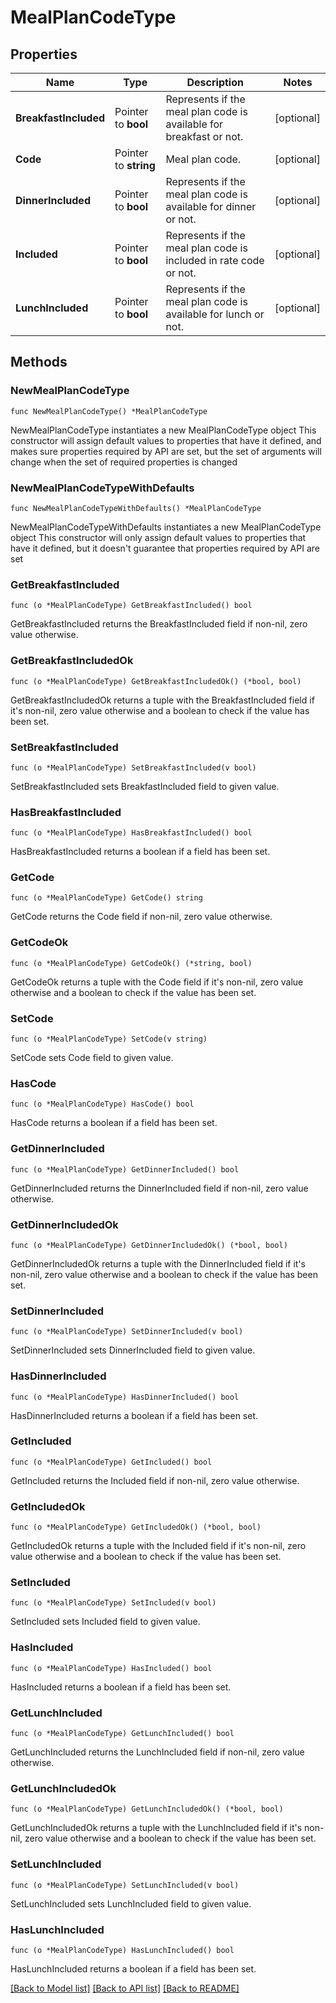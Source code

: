 # MealPlanCodeType

## Properties

Name | Type | Description | Notes
------------ | ------------- | ------------- | -------------
**BreakfastIncluded** | Pointer to **bool** | Represents if the meal plan code is available for breakfast or not. | [optional] 
**Code** | Pointer to **string** | Meal plan code. | [optional] 
**DinnerIncluded** | Pointer to **bool** | Represents if the meal plan code is available for dinner or not. | [optional] 
**Included** | Pointer to **bool** | Represents if the meal plan code is included in rate code or not. | [optional] 
**LunchIncluded** | Pointer to **bool** | Represents if the meal plan code is available for lunch or not. | [optional] 

## Methods

### NewMealPlanCodeType

`func NewMealPlanCodeType() *MealPlanCodeType`

NewMealPlanCodeType instantiates a new MealPlanCodeType object
This constructor will assign default values to properties that have it defined,
and makes sure properties required by API are set, but the set of arguments
will change when the set of required properties is changed

### NewMealPlanCodeTypeWithDefaults

`func NewMealPlanCodeTypeWithDefaults() *MealPlanCodeType`

NewMealPlanCodeTypeWithDefaults instantiates a new MealPlanCodeType object
This constructor will only assign default values to properties that have it defined,
but it doesn't guarantee that properties required by API are set

### GetBreakfastIncluded

`func (o *MealPlanCodeType) GetBreakfastIncluded() bool`

GetBreakfastIncluded returns the BreakfastIncluded field if non-nil, zero value otherwise.

### GetBreakfastIncludedOk

`func (o *MealPlanCodeType) GetBreakfastIncludedOk() (*bool, bool)`

GetBreakfastIncludedOk returns a tuple with the BreakfastIncluded field if it's non-nil, zero value otherwise
and a boolean to check if the value has been set.

### SetBreakfastIncluded

`func (o *MealPlanCodeType) SetBreakfastIncluded(v bool)`

SetBreakfastIncluded sets BreakfastIncluded field to given value.

### HasBreakfastIncluded

`func (o *MealPlanCodeType) HasBreakfastIncluded() bool`

HasBreakfastIncluded returns a boolean if a field has been set.

### GetCode

`func (o *MealPlanCodeType) GetCode() string`

GetCode returns the Code field if non-nil, zero value otherwise.

### GetCodeOk

`func (o *MealPlanCodeType) GetCodeOk() (*string, bool)`

GetCodeOk returns a tuple with the Code field if it's non-nil, zero value otherwise
and a boolean to check if the value has been set.

### SetCode

`func (o *MealPlanCodeType) SetCode(v string)`

SetCode sets Code field to given value.

### HasCode

`func (o *MealPlanCodeType) HasCode() bool`

HasCode returns a boolean if a field has been set.

### GetDinnerIncluded

`func (o *MealPlanCodeType) GetDinnerIncluded() bool`

GetDinnerIncluded returns the DinnerIncluded field if non-nil, zero value otherwise.

### GetDinnerIncludedOk

`func (o *MealPlanCodeType) GetDinnerIncludedOk() (*bool, bool)`

GetDinnerIncludedOk returns a tuple with the DinnerIncluded field if it's non-nil, zero value otherwise
and a boolean to check if the value has been set.

### SetDinnerIncluded

`func (o *MealPlanCodeType) SetDinnerIncluded(v bool)`

SetDinnerIncluded sets DinnerIncluded field to given value.

### HasDinnerIncluded

`func (o *MealPlanCodeType) HasDinnerIncluded() bool`

HasDinnerIncluded returns a boolean if a field has been set.

### GetIncluded

`func (o *MealPlanCodeType) GetIncluded() bool`

GetIncluded returns the Included field if non-nil, zero value otherwise.

### GetIncludedOk

`func (o *MealPlanCodeType) GetIncludedOk() (*bool, bool)`

GetIncludedOk returns a tuple with the Included field if it's non-nil, zero value otherwise
and a boolean to check if the value has been set.

### SetIncluded

`func (o *MealPlanCodeType) SetIncluded(v bool)`

SetIncluded sets Included field to given value.

### HasIncluded

`func (o *MealPlanCodeType) HasIncluded() bool`

HasIncluded returns a boolean if a field has been set.

### GetLunchIncluded

`func (o *MealPlanCodeType) GetLunchIncluded() bool`

GetLunchIncluded returns the LunchIncluded field if non-nil, zero value otherwise.

### GetLunchIncludedOk

`func (o *MealPlanCodeType) GetLunchIncludedOk() (*bool, bool)`

GetLunchIncludedOk returns a tuple with the LunchIncluded field if it's non-nil, zero value otherwise
and a boolean to check if the value has been set.

### SetLunchIncluded

`func (o *MealPlanCodeType) SetLunchIncluded(v bool)`

SetLunchIncluded sets LunchIncluded field to given value.

### HasLunchIncluded

`func (o *MealPlanCodeType) HasLunchIncluded() bool`

HasLunchIncluded returns a boolean if a field has been set.


[[Back to Model list]](../README.md#documentation-for-models) [[Back to API list]](../README.md#documentation-for-api-endpoints) [[Back to README]](../README.md)


